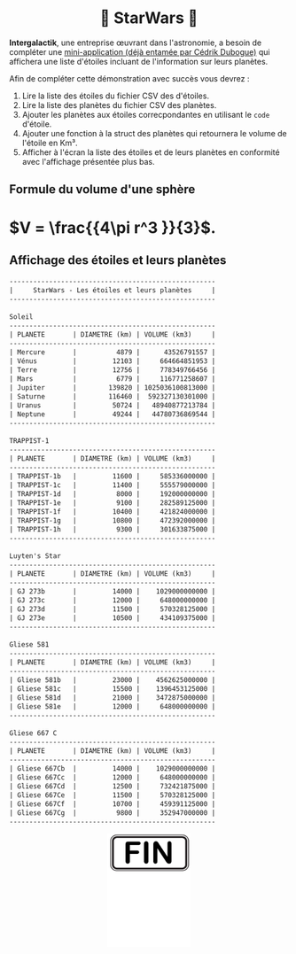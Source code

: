 
<h1 align="Center">🌟 StarWars 🌟</h1>

**Intergalactik**, une entreprise œuvrant dans l'astronomie, a besoin de compléter une [mini-application (déjà entamée par Cédrik Dubogue)](./_bin/starwars.zip) qui affichera une liste d'étoiles incluant de l'information sur leurs planètes.

Afin de compléter cette démonstration avec succès vous devrez :

1. Lire la liste des étoiles du fichier CSV des d'étoiles.
2. Lire la liste des planètes du fichier CSV des planètes.
3. Ajouter les planètes aux étoiles correcpondantes en utilisant le `code` d'étoile.
4. Ajouter une fonction à la struct des planètes qui retournera le volume de l'étoile en Km³.
5. Afficher à l'écran la liste des étoiles et de leurs planètes en conformité avec l'affichage présentée plus bas.

## Formule du volume d'une sphère

# $V = \frac{{4\pi r^3 }}{3}$.

## Affichage des étoiles et leurs planètes

```plaintext
----------------------------------------------------
|     StarWars - Les étoiles et leurs planètes     |
----------------------------------------------------

Soleil
----------------------------------------------------
| PLANETE       | DIAMETRE (km) | VOLUME (km3)     |
----------------------------------------------------
| Mercure       |          4879 |      43526791557 |
| Vénus         |         12103 |     664664851953 |
| Terre         |         12756 |     778349766456 |
| Mars          |          6779 |     116771258607 |
| Jupiter       |        139820 | 1025036100813000 |
| Saturne       |        116460 |  592327130301000 |
| Uranus        |         50724 |   48940877213784 |
| Neptune       |         49244 |   44780736869544 |
----------------------------------------------------

TRAPPIST-1
----------------------------------------------------
| PLANETE       | DIAMETRE (km) | VOLUME (km3)     |
----------------------------------------------------
| TRAPPIST-1b   |         11600 |     585336000000 |
| TRAPPIST-1c   |         11400 |     555579000000 |
| TRAPPIST-1d   |          8000 |     192000000000 |
| TRAPPIST-1e   |          9100 |     282589125000 |
| TRAPPIST-1f   |         10400 |     421824000000 |
| TRAPPIST-1g   |         10800 |     472392000000 |
| TRAPPIST-1h   |          9300 |     301633875000 |
----------------------------------------------------

Luyten's Star
----------------------------------------------------
| PLANETE       | DIAMETRE (km) | VOLUME (km3)     |
----------------------------------------------------
| GJ 273b       |         14000 |    1029000000000 |
| GJ 273c       |         12000 |     648000000000 |
| GJ 273d       |         11500 |     570328125000 |
| GJ 273e       |         10500 |     434109375000 |
----------------------------------------------------

Gliese 581
----------------------------------------------------
| PLANETE       | DIAMETRE (km) | VOLUME (km3)     |
----------------------------------------------------
| Gliese 581b   |         23000 |    4562625000000 |
| Gliese 581c   |         15500 |    1396453125000 |
| Gliese 581d   |         21000 |    3472875000000 |
| Gliese 581e   |         12000 |     648000000000 |
----------------------------------------------------

Gliese 667 C
----------------------------------------------------
| PLANETE       | DIAMETRE (km) | VOLUME (km3)     |
----------------------------------------------------
| Gliese 667Cb  |         14000 |    1029000000000 |
| Gliese 667Cc  |         12000 |     648000000000 |
| Gliese 667Cd  |         12500 |     732421875000 |
| Gliese 667Ce  |         11500 |     570328125000 |
| Gliese 667Cf  |         10700 |     459391125000 |
| Gliese 667Cg  |          9800 |     352947000000 |
----------------------------------------------------
```

<p align="Center"><img src="./images/end.png" alt="drawing" width="150"/></p>
